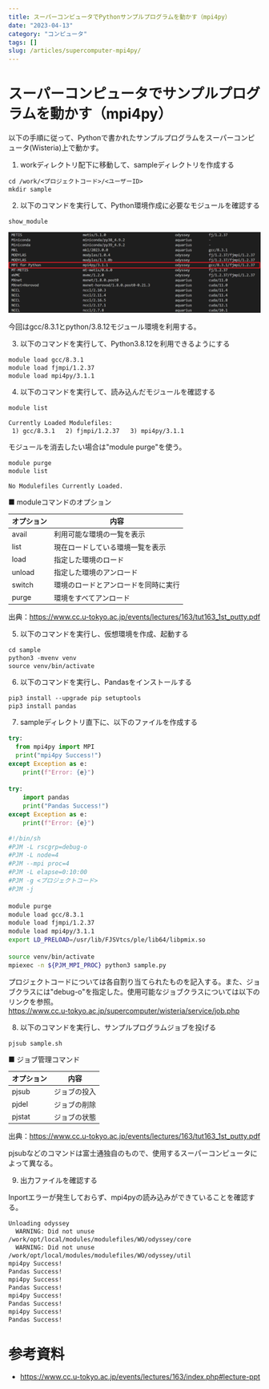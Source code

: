 ```yaml
---
title: スーパーコンピュータでPythonサンプルプログラムを動かす（mpi4py）
date: "2023-04-13"
category: "コンピュータ"
tags: []
slug: /articles/supercomputer-mpi4py/
---
```



# スーパーコンピュータでサンプルプログラムを動かす（mpi4py）
以下の手順に従って、Pythonで書かれたサンプルプログラムをスーパーコンピュータ(Wisteria)上で動かす。

1. workディレクトリ配下に移動して、sampleディレクトリを作成する

```
cd /work/<プロジェクトコード>/<ユーザーID>
mkdir sample
```

2. 以下のコマンドを実行して、Python環境作成に必要なモジュールを確認する

```
show_module
```

![show_moduleコマンド](./show_module.png)

今回はgcc/8.3.1とpython/3.8.12モジュール環境を利用する。

3. 以下のコマンドを実行して、Python3.8.12を利用できるようにする
```
module load gcc/8.3.1
module load fjmpi/1.2.37
module load mpi4py/3.1.1
```

4. 以下のコマンドを実行して、読み込んだモジュールを確認する
```
module list
```

```javascript:title=Output
Currently Loaded Modulefiles:
 1) gcc/8.3.1   2) fjmpi/1.2.37   3) mpi4py/3.1.1  
```

モジュールを消去したい場合は"module purge"を使う。
```
module purge
module list
```

```javascript:title=Output
No Modulefiles Currently Loaded.
```

■ moduleコマンドのオプション

|オプション|内容|
|-|-|
|avail|利用可能な環境の一覧を表示|
|list|現在ロードしている環境一覧を表示|
|load|指定した環境のロード|
|unload|指定した環境のアンロード|
|switch|環境のロードとアンロードを同時に実行|
|purge|環境をすべてアンロード|

出典：https://www.cc.u-tokyo.ac.jp/events/lectures/163/tut163_1st_putty.pdf

5. 以下のコマンドを実行し、仮想環境を作成、起動する
```
cd sample
python3 -mvenv venv
source venv/bin/activate
```

6. 以下のコマンドを実行し、Pandasをインストールする
```
pip3 install --upgrade pip setuptools
pip3 install pandas
```

7. sampleディレクトリ直下に、以下のファイルを作成する

```javascript:title=sample.py  
try:
  from mpi4py import MPI
  print("mpi4py Success!")
except Exception as e:
    print(f"Error: {e}")

try:
    import pandas
    print("Pandas Success!")
except Exception as e:
    print(f"Error: {e}")
```

```javascript:title=sample.sh
#!/bin/sh
#PJM -L rscgrp=debug-o
#PJM -L node=4
#PJM --mpi proc=4
#PJM -L elapse=0:10:00
#PJM -g <プロジェクトコード>
#PJM -j

module purge
module load gcc/8.3.1
module load fjmpi/1.2.37
module load mpi4py/3.1.1
export LD_PRELOAD=/usr/lib/FJSVtcs/ple/lib64/libpmix.so

source venv/bin/activate
mpiexec -n ${PJM_MPI_PROC} python3 sample.py
```

プロジェクトコードについては各自割り当てられたものを記入する。また、ジョブクラスには"debug-o"を指定した。使用可能なジョブクラスについては以下のリンクを参照。  
https://www.cc.u-tokyo.ac.jp/supercomputer/wisteria/service/job.php

8. 以下のコマンドを実行し、サンプルプログラムジョブを投げる

```
pjsub sample.sh
```

■ ジョブ管理コマンド

|オプション|内容|
|-|-|
|pjsub|ジョブの投入|
|pjdel|ジョブの削除|
|pjstat|ジョブの状態|

出典：https://www.cc.u-tokyo.ac.jp/events/lectures/163/tut163_1st_putty.pdf

pjsubなどのコマンドは富士通独自のもので、使用するスーパーコンピュータによって異なる。

9. 出力ファイルを確認する

Inportエラーが発生しておらず、mpi4pyの読み込みができていることを確認する。

```
Unloading odyssey
  WARNING: Did not unuse /work/opt/local/modules/modulefiles/WO/odyssey/core
  WARNING: Did not unuse /work/opt/local/modules/modulefiles/WO/odyssey/util
mpi4py Success!
Pandas Success!
mpi4py Success!
Pandas Success!
mpi4py Success!
Pandas Success!
mpi4py Success!
Pandas Success!
```

# 参考資料
+ https://www.cc.u-tokyo.ac.jp/events/lectures/163/index.php#lecture-ppt